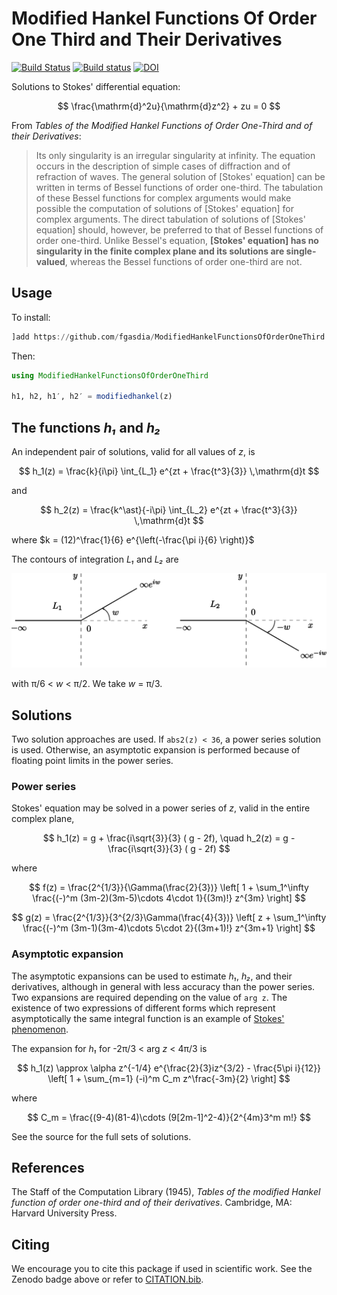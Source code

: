 # Modified Hankel Functions Of Order One Third and Their Derivatives

[![Build Status](https://travis-ci.com/fgasdia/ModifiedHankelFunctionsOfOrderOneThird.jl.svg?branch=master)](https://travis-ci.com/fgasdia/ModifiedHankelFunctionsOfOrderOneThird.jl) [![Build status](https://ci.appveyor.com/api/projects/status/w115vkl46t4nj4ui?svg=true)](https://ci.appveyor.com/project/EP-Guy/modifiedhankelfunctionsoforderonethird) [![DOI](https://zenodo.org/badge/156012814.svg)](https://zenodo.org/badge/latestdoi/156012814)


Solutions to Stokes' differential equation:

$$ \frac{\mathrm{d}^2u}{\mathrm{d}z^2} + zu = 0 $$

From _Tables of the Modified Hankel Functions of Order One-Third and of their Derivatives_:

> Its only singularity is an irregular singularity at infinity. The equation occurs in the description of simple cases of diffraction and of refraction of waves.
> The general solution of [Stokes' equation] can be written in terms of Bessel functions of order one-third. The tabulation of these Bessel functions for complex arguments would make possible the computation of solutions of [Stokes' equation] for complex arguments. The direct tabulation of solutions of [Stokes' equation] should, however, be preferred to that of Bessel functions of order one-third. Unlike Bessel's equation, **[Stokes' equation] has no singularity in the finite complex plane and its solutions are single-valued**, whereas the Bessel functions of order one-third are not.

## Usage

To install:
```julia
]add https://github.com/fgasdia/ModifiedHankelFunctionsOfOrderOneThird.jl
```

Then:
```julia
using ModifiedHankelFunctionsOfOrderOneThird

h1, h2, h1′, h2′ = modifiedhankel(z)
```

## The functions _h₁_ and _h₂_

An independent pair of solutions, valid for all values of _z_, is

$$ h_1(z) = \frac{k}{i\pi} \int_{L_1} e^{zt + \frac{t^3}{3}} \,\mathrm{d}t $$

and

$$ h_2(z) = \frac{k^\ast}{-i\pi} \int_{L_2} e^{zt + \frac{t^3}{3}} \,\mathrm{d}t $$

where $k = (12)^\frac{1}{6} e^{\left(-\frac{\pi i}{6} \right)}$

The contours of integration _L₁_ and _L₂_ are

![contoursofintegration](contoursofintegration.svg)

with π/6 < _w_ < π/2. We take _w_ = π/3.

## Solutions

Two solution approaches are used. If `abs2(z) < 36`, a power series solution is used. Otherwise, an asymptotic expansion is performed because of floating point limits in the power series.

### Power series

Stokes' equation may be solved in a power series of _z_, valid in the entire complex plane,

$$ h_1(z) = g + \frac{i\sqrt{3}}{3} ( g - 2f), \quad h_2(z) = g - \frac{i\sqrt{3}}{3} ( g - 2f) $$

where

$$ f(z) = \frac{2^{1/3}}{\Gamma(\frac{2}{3})} \left[ 1 + \sum_1^\infty \frac{(-)^m (3m-2)(3m-5)\cdots 4\cdot 1}{(3m)!} z^{3m} \right] $$

$$ g(z) = \frac{2^{1/3}}{3^{2/3}\Gamma(\frac{4}{3})} \left[ z + \sum_1^\infty \frac{(-)^m (3m-1)(3m-4)\cdots 5\cdot 2}{(3m+1)!} z^{3m+1} \right] $$

### Asymptotic expansion

The asymptotic expansions can be used to estimate _h₁_, _h₂_, and their derivatives, although in general with less accuracy than the power series. Two expansions are required depending on the value of `arg z`. The existence of two expressions of different forms which represent asymptotically the same integral function is an example of [Stokes' phenomenon](https://en.wikipedia.org/wiki/Stokes_phenomenon).

The expansion for _h₁_ for -2π/3 < arg _z_ < 4π/3 is

$$ h_1(z) \approx \alpha z^{-1/4} e^{\frac{2}{3}iz^{3/2} - \frac{5\pi i}{12}} \left[ 1 + \sum_{m=1} (-i)^m C_m z^\frac{-3m}{2} \right] $$

where

$$ C_m = \frac{(9-4)(81-4)\cdots (9[2m-1]^2-4)}{2^{4m}3^m m!} $$

See the source for the full sets of solutions.

## References

The Staff of the Computation Library (1945), _Tables of the modified Hankel function of order one-third and of their derivatives_. Cambridge, MA: Harvard University Press.

## Citing

We encourage you to cite this package if used in scientific work. See the Zenodo
badge above or refer to [CITATION.bib](CITATION.bib).
